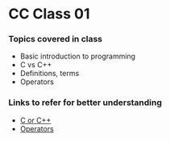 # CC Class 01

### Topics covered in class
- Basic introduction to programming
- C vs C++
- Definitions, terms
- Operators

### Links to refer for better understanding
- [C or C++](https://www.geeksforgeeks.org/difference-between-c-and-c/#:~:text=C%20is%20a%20function%20driven,is%20not%20supported%20in%20C.)    
- [Operators](https://www.geeksforgeeks.org/operators-in-cpp/)

